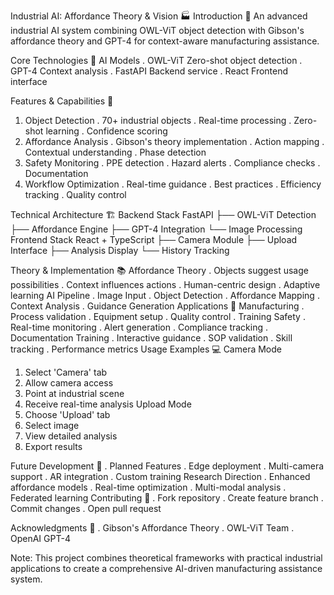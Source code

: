 Industrial AI: Affordance Theory & Vision 🏭
Introduction 🌟
An advanced industrial AI system combining OWL-ViT object detection with Gibson's affordance theory and GPT-4 for context-aware manufacturing assistance.

Core Technologies 🔧
AI Models
.  OWL-ViT Zero-shot object detection
.  GPT-4 Context analysis
.  FastAPI Backend service
.  React Frontend interface

Features & Capabilities 🚀
1. Object Detection
.  70+ industrial objects
.  Real-time processing
.  Zero-shot learning
.  Confidence scoring
2. Affordance Analysis
.  Gibson's theory implementation
.  Action mapping
.  Contextual understanding
.  Phase detection
3. Safety Monitoring
.  PPE detection
.  Hazard alerts
.  Compliance checks
.  Documentation
4. Workflow Optimization
.  Real-time guidance
.  Best practices
.  Efficiency tracking
.  Quality control

Technical Architecture 🏗️
  Backend Stack
FastAPI
├── OWL-ViT Detection
├── Affordance Engine
├── GPT-4 Integration
└── Image Processing
  Frontend Stack
React + TypeScript
├── Camera Module
├── Upload Interface
├── Analysis Display
└── History Tracking

Theory & Implementation 📚
Affordance Theory
.  Objects suggest usage possibilities
.  Context influences actions
.  Human-centric design
.  Adaptive learning
AI Pipeline
.  Image Input
.  Object Detection
.  Affordance Mapping
.  Context Analysis
.  Guidance Generation
Applications 🎯
Manufacturing
.  Process validation
.  Equipment setup
.  Quality control
.  Training
Safety
.  Real-time monitoring
.  Alert generation
.  Compliance tracking
.  Documentation
Training
.  Interactive guidance
.  SOP validation
.  Skill tracking
.  Performance metrics
Usage Examples 💻
Camera Mode
1. Select 'Camera' tab
2. Allow camera access
3. Point at industrial scene
4. Receive real-time analysis
Upload Mode
1. Choose 'Upload' tab
2. Select image
3. View detailed analysis
4. Export results

Future Development 🔮
.  Planned Features
.  Edge deployment
.  Multi-camera support
.  AR integration
.  Custom training
Research Direction
.  Enhanced affordance models
.  Real-time optimization
.  Multi-modal analysis
.  Federated learning
Contributing 🤝
.  Fork repository
.  Create feature branch
.  Commit changes
.  Open pull request


Acknowledgments 🙏
.  Gibson's Affordance Theory
.  OWL-ViT Team
.  OpenAI GPT-4

Note: This project combines theoretical frameworks with practical industrial applications to create a comprehensive AI-driven manufacturing assistance system.
